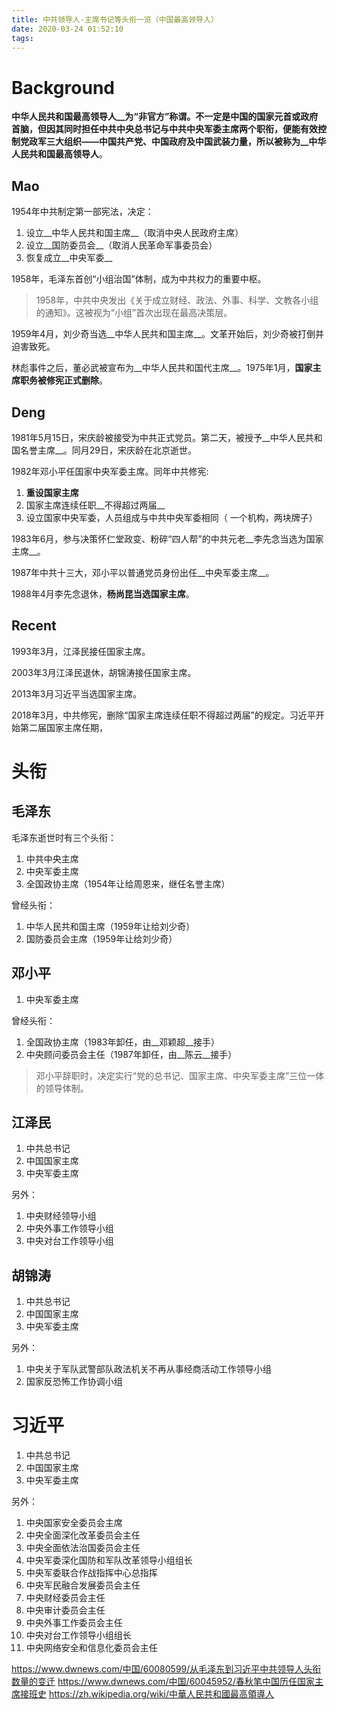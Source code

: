 ```yaml
---
title: 中共领导人-主席书记等头衔一览（中国最高领导人）
date: 2020-03-24 01:52:10
tags:
---
```


# Background

__中华人民共和国最高领导人__为“非官方”称谓。不一定是中国的国家元首或政府首脑，但因其同时担任中共中央总书记与中共中央军委主席两个职衔，便能有效控制党政军三大组织——__中国共产党、中国政府及中国武装力量__，所以被称为__中华人民共和国最高领导人__。

## Mao

1954年中共制定第一部宪法，决定：

1. 设立__中华人民共和国主席__（取消中央人民政府主席）
1. 设立__国防委员会__（取消人民革命军事委员会）
1. 恢复成立__中央军委__

1958年，毛泽东首创“小组治国”体制，成为中共权力的重要中枢。

> 1958年，中共中央发出《关于成立财经、政法、外事、科学、文教各小组的通知》。这被视为“小组”首次出现在最高决策层。

1959年4月，刘少奇当选__中华人民共和国主席__。文革开始后，刘少奇被打倒并迫害致死。

林彪事件之后，董必武被宣布为__中华人民共和国代主席__。1975年1月，__国家主席职务被修宪正式删除__。

## Deng

1981年5月15日，宋庆龄被接受为中共正式党员。第二天，被授予__中华人民共和国名誉主席__。同月29日，宋庆龄在北京逝世。

1982年邓小平任国家中央军委主席。同年中共修宪:

1. __重设国家主席__
1. 国家主席连续任职__不得超过两届__
1. 设立国家中央军委，人员组成与中共中央军委相同（ 一个机构，两块牌子）

1983年6月，参与决策怀仁堂政变、粉碎“四人帮”的中共元老__李先念当选为国家主席__。

1987年中共十三大，邓小平以普通党员身份出任__中央军委主席__。

1988年4月李先念退休，__杨尚昆当选国家主席__。

## Recent

1993年3月，江泽民接任国家主席。

2003年3月江泽民退休，胡锦涛接任国家主席。

2013年3月习近平当选国家主席。

2018年3月，中共修宪，删除“国家主席连续任职不得超过两届”的规定。习近平开始第二届国家主席任期，

# 头衔

## 毛泽东

毛泽东逝世时有三个头衔：

1. 中共中央主席
1. 中央军委主席
1. 全国政协主席（1954年让给周恩来，继任名誉主席）

曾经头衔：
1. 中华人民共和国主席（1959年让给刘少奇）
1. 国防委员会主席（1959年让给刘少奇）

## 邓小平

1. 中央军委主席

曾经头衔：
1. 全国政协主席（1983年卸任，由__邓颖超__接手）
1. 中央顾问委员会主任（1987年卸任，由__陈云__接手）

> 邓小平辞职时，决定实行“党的总书记、国家主席、中央军委主席”三位一体的领导体制。

## 江泽民

1. 中共总书记
1. 中国国家主席
1. 中央军委主席

另外：
1. 中央财经领导小组
1. 中央外事工作领导小组
1. 中央对台工作领导小组

## 胡锦涛

1. 中共总书记
1. 中国国家主席
1. 中央军委主席

另外：
1. 中央关于军队武警部队政法机关不再从事经商活动工作领导小组
1. 国家反恐怖工作协调小组

# 习近平

1. 中共总书记
1. 中国国家主席
1. 中央军委主席

另外：
1. 中央国家安全委员会主席
1. 中央全面深化改革委员会主任
1. 中央全面依法治国委员会主任
1. 中央军委深化国防和军队改革领导小组组长
1. 中央军委联合作战指挥中心总指挥
1. 中央军民融合发展委员会主任
1. 中央财经委员会主任
1. 中央审计委员会主任
1. 中央外事工作委员会主任
1. 中央对台工作领导小组组长
1. 中央网络安全和信息化委员会主任

https://www.dwnews.com/中国/60080599/从毛泽东到习近平中共领导人头衔数量的变迁
https://www.dwnews.com/中国/60045952/春秋笔中国历任国家主席接班史
https://zh.wikipedia.org/wiki/中華人民共和國最高領導人
